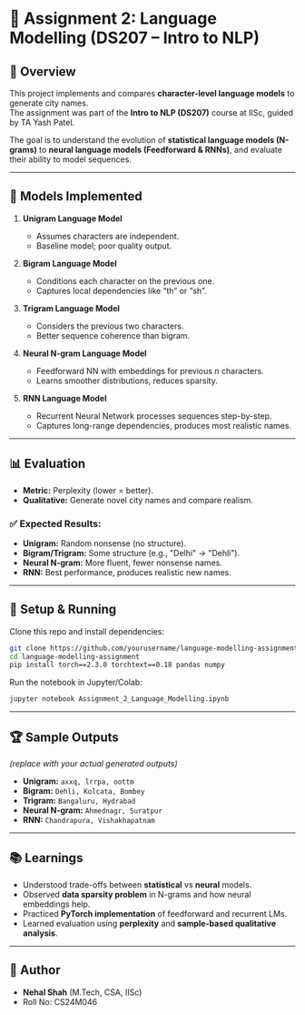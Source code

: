 # 📝 Assignment 2: Language Modelling (DS207 – Intro to NLP)

## 📖 Overview
This project implements and compares **character-level language models** to generate city names.  
The assignment was part of the **Intro to NLP (DS207)** course at IISc, guided by TA Yash Patel.  

The goal is to understand the evolution of **statistical language models (N-grams)** to **neural language models (Feedforward & RNNs)**, and evaluate their ability to model sequences.

---

## 🚀 Models Implemented
1. **Unigram Language Model**  
   - Assumes characters are independent.  
   - Baseline model; poor quality output.  

2. **Bigram Language Model**  
   - Conditions each character on the previous one.  
   - Captures local dependencies like “th” or “sh”.  

3. **Trigram Language Model**  
   - Considers the previous two characters.  
   - Better sequence coherence than bigram.  

4. **Neural N-gram Language Model**  
   - Feedforward NN with embeddings for previous *n* characters.  
   - Learns smoother distributions, reduces sparsity.  

5. **RNN Language Model**  
   - Recurrent Neural Network processes sequences step-by-step.  
   - Captures long-range dependencies, produces most realistic names.  

---

## 📊 Evaluation
- **Metric:** Perplexity (lower = better).  
- **Qualitative:** Generate novel city names and compare realism.  

### ✅ Expected Results:
- **Unigram:** Random nonsense (no structure).  
- **Bigram/Trigram:** Some structure (e.g., "Delhi" → "Dehli").  
- **Neural N-gram:** More fluent, fewer nonsense names.  
- **RNN:** Best performance, produces realistic new names.  

---

## 🔧 Setup & Running
Clone this repo and install dependencies:
```bash
git clone https://github.com/yourusername/language-modelling-assignment.git
cd language-modelling-assignment
pip install torch==2.3.0 torchtext==0.18 pandas numpy
```

Run the notebook in Jupyter/Colab:
```bash
jupyter notebook Assignment_2_Language_Modelling.ipynb
```

---

## 🏆 Sample Outputs
*(replace with your actual generated outputs)*

- **Unigram:** `axxq, lrrpa, oottm`  
- **Bigram:** `Dehli, Kolcata, Bombey`  
- **Trigram:** `Bangaluru, Hydrabad`  
- **Neural N-gram:** `Ahmednagr, Suratpur`  
- **RNN:** `Chandrapura, Vishakhapatnam`  

---

## 📚 Learnings
- Understood trade-offs between **statistical** vs **neural** models.  
- Observed **data sparsity problem** in N-grams and how neural embeddings help.  
- Practiced **PyTorch implementation** of feedforward and recurrent LMs.  
- Learned evaluation using **perplexity** and **sample-based qualitative analysis**.  

---

## 👤 Author
- **Nehal Shah** (M.Tech, CSA, IISc)  
- Roll No: CS24M046  
